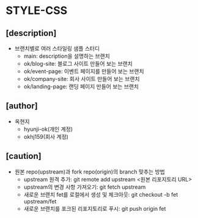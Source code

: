 # STYLE-CSS

## [description]
- 브랜치별로 여러 스타일링 샘플 스터디
    - main: description을 설명하는 브랜치
    - ok/blog-site: 블로그 사이트 만들어 보는 브랜치
    - ok/event-page: 이벤트 페이지를 만들어 보는 브랜치
    - ok/company-site: 회사 사이트 만들어 보는 브랜치
    - ok/landing-page: 랜딩 페이지 만들어 보는 브랜치

## [author]
- 옥현지
    - hyunji-ok(개인 계정)
    - okhj159(회사 계정)

## [caution]
- 원본 repo(upstream)과 fork repo(origin)의 branch 맞추는 방법 
    - upstream 원격 추가: git remote add upstream <원본 리포지토리 URL>
    - upstream의 변경 사항 가져오기: git fetch upstream
    - 새로운 브랜치 fet를 로컬에서 생성 및 체크아웃: git checkout -b fet upstream/fet
    - 새로운 브랜치를 포크된 리포지토리로 푸시: git push origin fet

